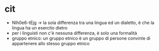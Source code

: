 # cit

+ Nlh0e6-tEjg -> la sola differenza tra una lingua ed un dialetto, è che la lingua ha un esercito dietro
+ per i linguisti non c'è nessuna differenza, è solo una formalità
+ gruppo etnico: un gruppo etnico è un gruppo di persone convinte di appartenere allo stesso gruppo etnico
